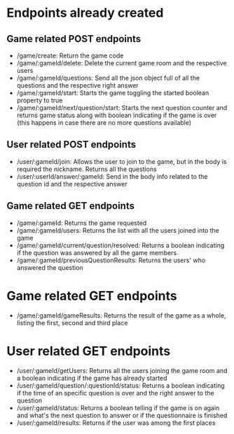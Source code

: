 # Endpoints already created

## Game related POST endpoints
- /game/create: Return the game code
- /game/:gameId/delete: Delete the current game room and the respective users
- /game/:gameId/questions: Send all the json object full of all the questions and the respective right answer
- /game/:gameId/start: Starts the game toggling the started boolean property to true
- /game/:gameId/next/question/start: Starts the next question counter and returns game status along with boolean indicating if the game is over (this happens in case there are no more questions available)
## User related POST endpoints
- /user/:gameId/join: Allows the user to join to the game, but in the body is required the nickname. Returns all the questions
- /user/:userId/answer/:gameId: Send in the body info related to the question id and the respective answer
## Game related GET endpoints
- /game/:gameId: Returns the game requested
- /game/:gameId/users: Returns the list with all the users joined into the game
- /game/:gameId/current/question/resolved: Returns a boolean indicating if the question was answered by all the game members
- /game/:gameId/previousQuestionResults: Returns the users' who answered the question


# Game related GET endpoints
- /game/:gameId/gameResults: Returns the result of the game as a whole, listing the first, second and third place


# User related GET endpoints
- /user/:gameId/getUsers: Returns all the users joining the game room and a boolean indicating if the game has already started
- /user/:gameId/question/:questionId/status: Returns a boolean indicating if the time of an specific question is over and the right answer to the question
- /user/:gameId/status: Returns a boolean telling if the game is on again and what's the next question to answer or if the questionnaire is finished
- /user/:gameId/results: Returns if the user was among the first places